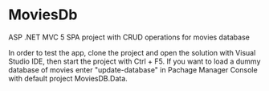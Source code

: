 # MoviesDb
ASP .NET MVC 5 SPA project with CRUD operations for movies database

In order to test the app, clone the project and open the solution with Visual Studio IDE, then start the project with Ctrl + F5.
If you want to load a dummy database of movies enter "update-database" in Pachage Manager Console with default project MoviesDB.Data.
